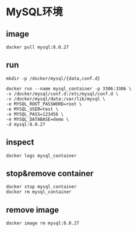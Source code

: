 # MySQL环境

## image
```
docker pull mysql:8.0.27
```

## run
```
mkdir -p /docker/mysql/{data,conf.d}

docker run --name mysql_container -p 3306:3306 \
-v /docker/mysql/conf.d:/etc/mysql/conf.d \
-v /docker/mysql/data:/var/lib/mysql \
-e MYSQL_ROOT_PASSWORD=root \
-e MYSQL_USER=test \
-e MYSQL_PASS=123456 \
-e MYSQL_DATABASE=demo \
-d mysql:8.0.27
```


## inspect
```
docker logs mysql_container
```

## stop&remove container
```
docker stop mysql_container
docker rm mysql_container
```

## remove image
```
docker image rm mysql:8.0.27
```



